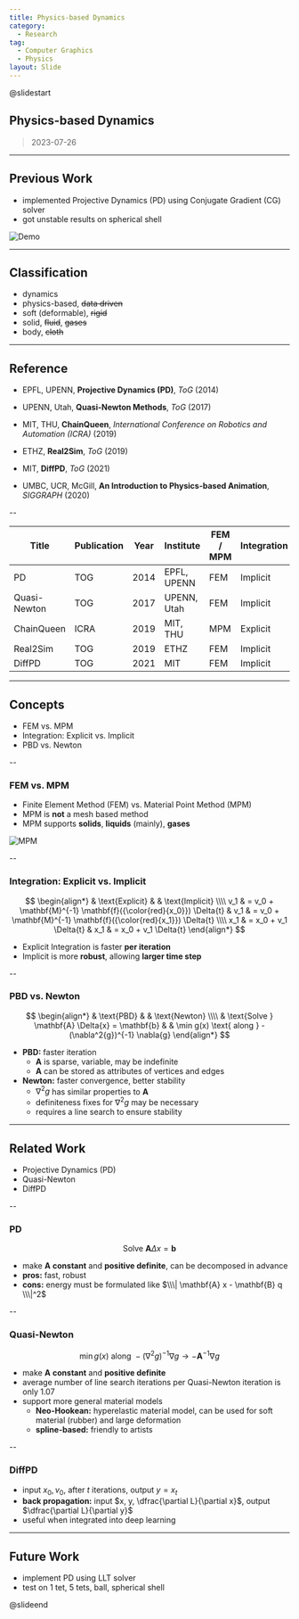 ```yaml
---
title: Physics-based Dynamics
category:
  - Research
tag:
  - Computer Graphics
  - Physics
layout: Slide
---
```


@slidestart

## Physics-based Dynamics

> 2023-07-26

---

## Previous Work

- implemented Projective Dynamics (PD) using Conjugate Gradient (CG) solver
- got unstable results on spherical shell

![Demo](https://cdn.liblaf.me/img/2023/05/29/2023-05-29-22-17-15.png)

---

## Classification

- dynamics
- physics-based, ~~data driven~~
- soft (deformable), ~~rigid~~
- solid, ~~fluid~~, ~~gases~~
- body, ~~cloth~~

---

## Reference

- EPFL, UPENN, **Projective Dynamics (PD)**, _ToG_ (2014)
- UPENN, Utah, **Quasi-Newton Methods**, _ToG_ (2017)
- MIT, THU, **ChainQueen**, _International Conference on Robotics and Automation (ICRA)_ (2019)
- ETHZ, **Real2Sim**, _ToG_ (2019)
- MIT, **DiffPD**, _ToG_ (2021)

- UMBC, UCR, McGill, **An Introduction to Physics-based Animation**, _SIGGRAPH_ (2020)

--

| Title        | Publication | Year | Institute   | FEM / MPM | Integration | PBD / Newton | Diff  |
| ------------ | ----------- | ---- | ----------- | --------- | ----------- | ------------ | ----- |
| PD           | TOG         | 2014 | EPFL, UPENN | FEM       | Implicit    | PBD          | false |
| Quasi-Newton | TOG         | 2017 | UPENN, Utah | FEM       | Implicit    | Newton       | false |
| ChainQueen   | ICRA        | 2019 | MIT, THU    | MPM       | Explicit    | -            | true  |
| Real2Sim     | TOG         | 2019 | ETHZ        | FEM       | Implicit    | Newton       | true  |
| DiffPD       | TOG         | 2021 | MIT         | FEM       | Implicit    | PBD          | true  |

---

## Concepts

- FEM vs. MPM
- Integration: Explicit vs. Implicit
- PBD vs. Newton

--

### FEM vs. MPM

- Finite Element Method (FEM) vs. Material Point Method (MPM)
- MPM is **not** a mesh based method
- MPM supports **solids**, **liquids** (mainly), **gases**

![MPM](https://github.com/taichi-dev/public_files/raw/master/taichi/mpm128.gif)

--

### Integration: Explicit vs. Implicit

$$
\begin{align*}
      & \text{Explicit}                                                  &     & \text{Implicit}                                                  \\\\
  v_1 & = v_0 + \mathbf{M}^{-1} \mathbf{f}({\color{red}{x_0}}) \Delta{t} & v_1 & = v_0 + \mathbf{M}^{-1} \mathbf{f}({\color{red}{x_1}}) \Delta{t} \\\\
  x_1 & = x_0 + v_1 \Delta{t}                                            & x_1 & = x_0 + v_1 \Delta{t}
\end{align*}
$$

- Explicit Integration is faster **per iteration**
- Implicit is more **robust**, allowing **larger time step**

--

### PBD vs. Newton

$$
\begin{align*}
   & \text{PBD}                                      &  & \text{Newton}                                           \\\\
   & \text{Solve } \mathbf{A} \Delta{x} = \mathbf{b} &  & \min g(x) \text{ along } - (\nabla^2{g})^{-1} \nabla{g}
\end{align*}
$$

- **PBD:** faster iteration
  - $\mathbf{A}$ is sparse, variable, may be indefinite
  - $\mathbf{A}$ can be stored as attributes of vertices and edges
- **Newton:** faster convergence, better stability
  - $\nabla^2{g}$ has similar properties to $\mathbf{A}$
  - definiteness fixes for $\nabla^2{g}$ may be necessary
  - requires a line search to ensure stability

---

## Related Work

- Projective Dynamics (PD)
- Quasi-Newton
- DiffPD

--

### PD

$$
\text{Solve } \mathbf{A} \Delta{x} = \mathbf{b}
$$

- make $\mathbf{A}$ **constant** and **positive definite**, can be decomposed in advance
- **pros:** fast, robust
- **cons:** energy must be formulated like $\\\| \mathbf{A} x - \mathbf{B} q \\\|^2$

--

### Quasi-Newton

$$
\min g(x) \text{ along } - (\nabla^2{g})^{-1} \nabla{g} \to - \mathbf{A}^{-1} \nabla{g}
$$

- make $\mathbf{A}$ **constant** and **positive definite**
- average number of line search iterations per Quasi-Newton iteration is only 1.07
- support more general material models
  - **Neo-Hookean:** hyperelastic material model, can be used for soft material (rubber) and large deformation
  - **spline-based:** friendly to artists

--

### DiffPD

- input $x_0, v_0$, after $t$ iterations, output $y = x_t$
- **back propagation:** input $x, y, \dfrac{\partial L}{\partial x}$, output $\dfrac{\partial L}{\partial y}$
- useful when integrated into deep learning

---

## Future Work

- implement PD using LLT solver
- test on 1 tet, 5 tets, ball, spherical shell

@slideend
